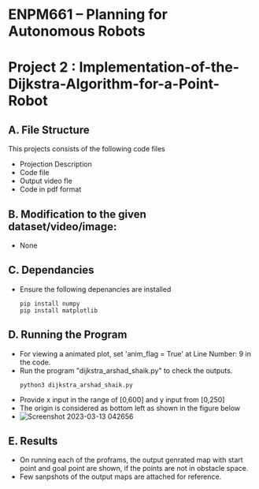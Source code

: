 # ENPM661 – Planning for Autonomous Robots

# Project 2 : Implementation-of-the-Dijkstra-Algorithm-for-a-Point-Robot

## A. File Structure

This projects consists of the following code files
+ Projection Description
+ Code file
+ Output video fle
+ Code in pdf format

## B. Modification to the given dataset/video/image:
- None

## C. Dependancies

+ Ensure the following depenancies are installed
    ```
    pip install numpy
    pip install matplotlib
    ```

## D. Running the Program

+ For viewing a animated plot, set 'anim_flag = True' at Line Number: 9 in the code.
+ Run the program "dijkstra_arshad_shaik.py" to check the outputs.
    ```
    python3 dijkstra_arshad_shaik.py
    ```
+ Provide x input in the range of [0,600] and y input from [0,250]
+ The origin is considered as bottom left as shown in the figure below
+ ![Screenshot 2023-03-13 042656](https://user-images.githubusercontent.com/112987383/224650276-750ffbbb-7d60-43f9-a18f-83d9afe5b5ad.png)



## E. Results
+ On running each of the proframs, the output genrated map with start point and goal point are shown, if the points are not in obstacle space.
+ Few sanpshots of the output maps are attached for reference.

